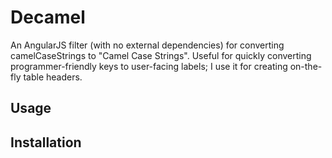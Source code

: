 # Decamel

An AngularJS filter (with no external dependencies) for converting
camelCaseStrings to "Camel Case Strings". Useful for quickly converting
programmer-friendly keys to user-facing labels; I use it for creating
on-the-fly table headers.

## Usage

## Installation
